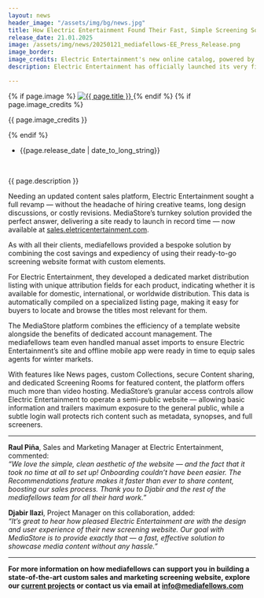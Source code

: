 ```yaml
---
layout: news
header_image: "/assets/img/bg/news.jpg"
title: How Electric Entertainment Found Their Fast, Simple Screening Solution in MediaStore
release_date: 21.01.2025
image: /assets/img/news/20250121_mediafellows-EE_Press_Release.png
image_border:
image_credits: Electric Entertainment's new online catalog, powered by MediaStore
description: Electric Entertainment has officially launched its very first dedicated sales and marketing website, created in collaboration with mediafellows.

---
```


<div class="row">
    <div class="col-xl-4 col-lg-4 col-md-12">
        <div class="s-details-img mb-30">
          {% if page.image %}
          <a href="{{ page.image }}" class="view">
            <img src="{{ page.image }}" alt="{{ page.title }}">  
          </a>
          {% endif %}
          {% if page.image_credits %}
          <p>{{ page.image_credits }}</p>
          {% endif %}
        </div>
    </div>
    <div class="col-xl-8 col-lg-8 col-md-12">
        <div class="service-details mb-40">
          <div class="meta-info">
              <ul>
                  <li class="posts-time">{{page.release_date | date_to_long_string}}</li>
              </ul>
          </div>
          <br>
          <p>{{ page.description }}</p>
          <p>
Needing an updated content sales platform, Electric Entertainment sought a full revamp — without the headache of hiring creative teams, long design discussions, or costly revisions. MediaStore’s turnkey solution provided the perfect answer, delivering a site ready to launch in record time — now available at <a href="https://sales.electricentertainment.com/" target="blank">sales.eletricentertainment.com</a>.
          </p>
          <p>
As with all their clients, mediafellows provided a bespoke solution by combining the cost savings and expediency of using their ready-to-go screening website format with custom elements. 
          </p>            
        </div>
    </div>
</div>
<div class="row">
    <div class="col-xl-12 col-lg-12">
        <div class="service-details mb-40">
          <p>
For Electric Entertainment, they developed a dedicated market distribution listing with unique attribution fields for each product, indicating whether it is available for domestic, international, or worldwide distribution. This data is automatically compiled on a specialized listing page, making it easy for buyers to locate and browse the titles most relevant for them.
          </p>
          <p>
The MediaStore platform combines the efficiency of a template website alongside the benefits of dedicated account management. The mediafellows team even handled manual asset imports to ensure Electric Entertainment’s site and offline mobile app were ready in time to equip sales agents for winter markets.
          </p>
          <p>
With features like News pages, custom Collections, secure Content sharing, and dedicated Screening Rooms for featured content, the platform offers much more than video hosting. MediaStore’s granular access controls allow Electric Entertainment to operate a semi-public website — allowing basic information and trailers maximum exposure to the general public, while a subtle login wall protects rich content such as metadata, synopses, and full screeners. 
          </p>
<hr>
          <p>  			  
<strong>Raul Piña</strong>, Sales and Marketing Manager at Electric Entertainment, commented:<br><i>“We love the simple, clean aesthetic of the website — and the fact that it took no time at all to set up! Onboarding couldn’t have been easier. The Recommendations feature makes it faster than ever to share content, boosting our sales process. Thank you to Djabir and the rest of the mediafellows team for all their hard work.”</i>
          </p>
          <p>  			  
<strong>Djabir Ilazi</strong>, Project Manager on this collaboration, added:<br><i>“It’s great to hear how pleased Electric Entertainment are with the design and user experience of their new screening website. Our goal with MediaStore is to provide exactly that — a fast, effective solution to showcase media content without any hassle.”</i>
          </p>
<hr>
          <p>
<strong>For more information on how mediafellows can support you in building a state-of-the-art custom sales and marketing screening website, explore our <a href="https://mediafellows.com/pages/projects" target="blank">current projects</a> or contact us via email at <a href="mailto:info@mediafellows.com">info@mediafellows.com</a></strong>
        </p>
        </div>
    </div>
</div>
